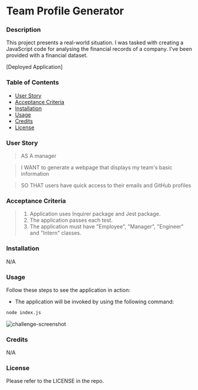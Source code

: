 # Team Profile Generator

### Description
This project presents a real-world situation. I was tasked with creating a JavaScript code for analysing the financial records of a company. I've been provided with a financial dataset.

[Deployed Application]

### Table of Contents
* [User Story](#user-story) 
* [Acceptance Criteria](#acceptance-criteria)
* [Installation](#installation)
* [Usage](#usage)
* [Credits](#credits)
* [License](#license)

### User Story
> AS A manager

> I WANT to generate a webpage that displays my team's basic information

> SO THAT users have quick access to their emails and GitHub profiles

### Acceptance Criteria
> 1. Application uses Inquirer package and Jest package.
> 2. The application passes each test.
> 3. The application must have "Employee", "Manager", "Engineer" and "Intern" classes.

### Installation
N/A

### Usage
Follow these steps to see the application in action:

+ The application will be invoked by using the following command:

```bash
node index.js
```

![challenge-screenshot](https://github.com/volfovaklara/team-profile-generator/assets/139559885/730c45d2-10f6-49bc-8242-9ee49516db43)

### Credits
N/A

### License
Please refer to the LICENSE in the repo.
